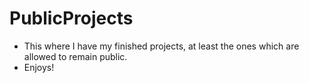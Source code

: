 # PublicProjects
- This where I have my finished projects, at least the ones which are allowed to remain public.
- Enjoys!
